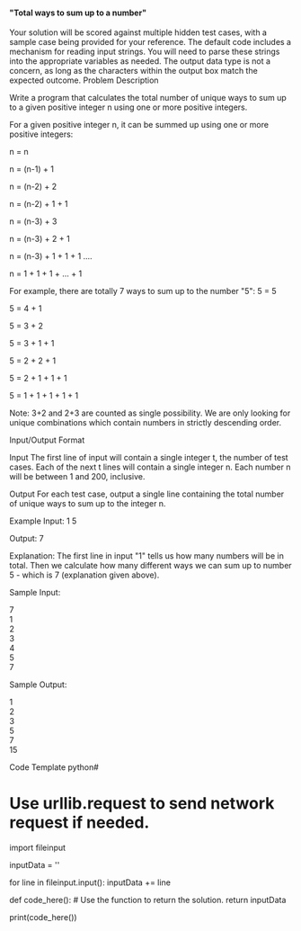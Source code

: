 #### "Total ways to sum up to a number"

Your solution will be scored against multiple hidden test cases, with a sample case being provided for your reference.
The default code includes a mechanism for reading input strings. You will need to parse these strings into the appropriate variables as needed.
The output data type is not a concern, as long as the characters within the output box match the expected outcome.
Problem Description


Write a program that calculates the total number of unique ways to sum up to a given positive integer n using one or more positive integers.

For a given positive integer n, it can be summed up using one or more positive integers:

n = n

n = (n-1) + 1

n = (n-2) + 2

n = (n-2) + 1 + 1

n = (n-3) + 3

n = (n-3) + 2 + 1

n = (n-3) + 1 + 1 + 1
....

n = 1 + 1 + 1 + ... + 1

For example, there are totally 7 ways to sum up to the number "5":
5 = 5

5 = 4 + 1

5 = 3 + 2

5 = 3 + 1 + 1

5 = 2 + 2 + 1

5 = 2 + 1 + 1 + 1

5 = 1 + 1 + 1 + 1 + 1

Note: 3+2 and 2+3 are counted as single possibility. We are only looking for unique combinations which contain numbers in strictly descending order.

Input/Output Format

Input
The first line of input will contain a single integer t, the number of test cases. Each of the next t lines will contain a single integer n.
Each number n will be between 1 and 200, inclusive.

Output
For each test case, output a single line containing the total number of unique ways to sum up to the integer n.

Example
Input:
1
5

Output:
7

Explanation: The first line in input "1" tells us how many numbers will be in total. Then we calculate how many different ways we can sum up to number 5 - which is 7 (explanation given above).

Sample Input:

 7 <br>
 1 <br>
 2<br>
 3<br>
 4<br>
 5<br>
 7

Sample Output:

1<br>
2<br>
3<br>
5<br>
7<br>
15


Code Template
python# 

# Use urllib.request to send network request if needed.
import fileinput

inputData = ''

for line in fileinput.input():
    inputData += line

def code_here():
    # Use the function to return the solution.
    return inputData

print(code_here())
